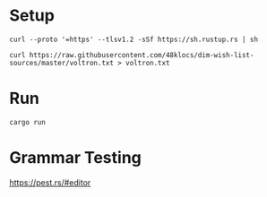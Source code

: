 # Setup

`curl --proto '=https' --tlsv1.2 -sSf https://sh.rustup.rs | sh`

`curl https://raw.githubusercontent.com/48klocs/dim-wish-list-sources/master/voltron.txt > voltron.txt`

# Run

`cargo run`

# Grammar Testing

https://pest.rs/#editor

